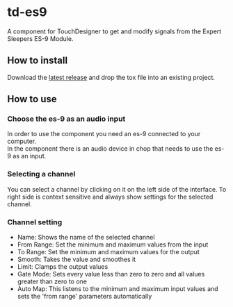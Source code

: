 # td-es9

A component for TouchDesigner to get and modify signals from the Expert Sleepers ES-9 Module.

## How to install

Download the [latest release](https://github.com/matthiasmeissen/td-es9/releases/tag/1.0.0) and drop the tox file into an existing project.

## How to use

### Choose the es-9 as an audio input

In order to use the component you need an es-9 connected to your computer.  
In the component there is an audio device in chop that needs to use the es-9 as an input.

### Selecting a channel

You can select a channel by clicking on it on the left side of the interface.
To right side is context sensitive and always show settings for the selected channel.

### Channel setting

- Name: Shows the name of the selected channel
- From Range: Set the minimum and maximum values from the input
- To Range: Set the minimum and maximum values for the output
- Smooth: Takes the value and smoothes it
- Limit: Clamps the output values
- Gate Mode: Sets every value less than zero to zero and all values greater than zero to one
- Auto Map: This listens to the minimum and maximum input values and sets the 'from range' parameters automatically
